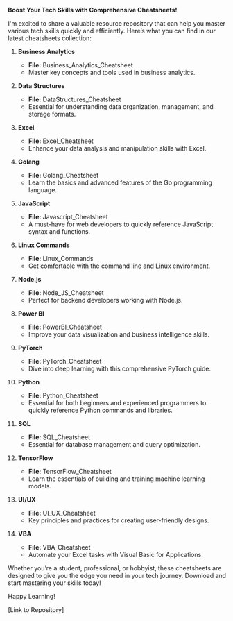 
**Boost Your Tech Skills with Comprehensive Cheatsheets!**

I'm excited to share a valuable resource repository that can help you master various tech skills quickly and efficiently. Here’s what you can find in our latest cheatsheets collection:

1. **Business Analytics**
   - **File:** Business_Analytics_Cheatsheet
   - Master key concepts and tools used in business analytics.

2. **Data Structures**
   - **File:** DataStructures_Cheatsheet
   - Essential for understanding data organization, management, and storage formats.

3. **Excel**
   - **File:** Excel_Cheatsheet
   - Enhance your data analysis and manipulation skills with Excel.

4. **Golang**
   - **File:** Golang_Cheatsheet
   - Learn the basics and advanced features of the Go programming language.

5. **JavaScript**
   - **File:** Javascript_Cheatsheet
   - A must-have for web developers to quickly reference JavaScript syntax and functions.

6. **Linux Commands**
   - **File:** Linux_Commands
   - Get comfortable with the command line and Linux environment.

7. **Node.js**
   - **File:** Node_JS_Cheatsheet
   - Perfect for backend developers working with Node.js.

8. **Power BI**
   - **File:** PowerBI_Cheatsheet
   - Improve your data visualization and business intelligence skills.

9. **PyTorch**
   - **File:** PyTorch_Cheatsheet
   - Dive into deep learning with this comprehensive PyTorch guide.

10. **Python**
    - **File:** Python_Cheatsheet
    - Essential for both beginners and experienced programmers to quickly reference Python commands and libraries.

11. **SQL**
    - **File:** SQL_Cheatsheet
    - Essential for database management and query optimization.

12. **TensorFlow**
    - **File:** TensorFlow_Cheatsheet
    - Learn the essentials of building and training machine learning models.

13. **UI/UX**
    - **File:** UI_UX_Cheatsheet
    - Key principles and practices for creating user-friendly designs.

14. **VBA**
    - **File:** VBA_Cheatsheet
    - Automate your Excel tasks with Visual Basic for Applications.

Whether you’re a student, professional, or hobbyist, these cheatsheets are designed to give you the edge you need in your tech journey. Download and start mastering your skills today!

Happy Learning!

[Link to Repository]
